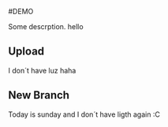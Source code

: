 #DEMO

Some descrption.
hello

## Upload

I don´t have luz haha

## New Branch 

Today is sunday and I don´t have ligth again :C